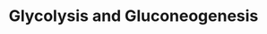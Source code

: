 ---
annotations:
- id: PW:0000640
  parent: classic metabolic pathway
  type: Pathway Ontology
  value: glycolysis pathway
authors:
- Jaeckel
- MaintBot
- Khanspers
- Christine Chichester
- Ddigles
- Egonw
citedin: ''
communities: []
description: ''
last-edited: 2024-09-04
ndex: null
organisms:
- Caenorhabditis elegans
redirect_from:
- /index.php/Pathway:WP96
- /instance/WP96
- /instance/WP96_r135392
revision: r135392
schema-jsonld:
- '@context': https://schema.org/
  '@id': https://wikipathways.github.io/pathways/WP96.html
  '@type': Dataset
  creator:
    '@type': Organization
    name: WikiPathways
  description: ''
  keywords:
  - 1,3BP-Glycerate
  - 2P-Glycerate
  - 3P-Glycerate
  - ATP
  - C50F4.2
  - F01F1.12
  - F14B4.2
  - F25H5.3
  - F47B8.10
  - F57B10.3
  - Fructose 1,6-bisphosphate
  - Fructose 6-phosphate
  - Glucose
  - Glucose 6-phosphate
  - H04M03.1
  - H25P06.1
  - R11A5.4
  - T03F1.3
  - T05D4.1
  - T21B10.2
  - W05G11.6
  - Y110A7A.6
  - Y71H10.1
  - Y77E11A.1
  - Y87G2A.8
  - ZK593.1
  - fbp-1
  - gdp-1
  - gdp-2
  - gdp-3
  - gdp-4
  - pyc-1
  - tpi-1
  license: CC0
  name: Glycolysis and Gluconeogenesis
seo: CreativeWork
title: Glycolysis and Gluconeogenesis
wpid: WP96
---